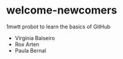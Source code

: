# welcome-newcomers
1mwtt probot to learn the basics of GitHub

- Virginia Balseiro
- Rox Arten
- Paula Bernal
